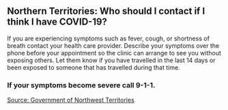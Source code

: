 ## Northern Territories: Who should I contact if I think I have COVID-19?

If you are experiencing symptoms such as fever, cough, or shortness of breath contact your health care provider. Describe your symptoms over the phone before your appointment so the clinic can arrange to see you without exposing others. Let them know if you have travelled in the last 14 days or been exposed to someone that has travelled during that time.

### If your symptoms become severe call 9-1-1.

[Source: Government of Northwest Territories](https://www.hss.gov.nt.ca/en/services/coronavirus-disease-covid-19/coronavirus-disease-covid-19-faqs)
